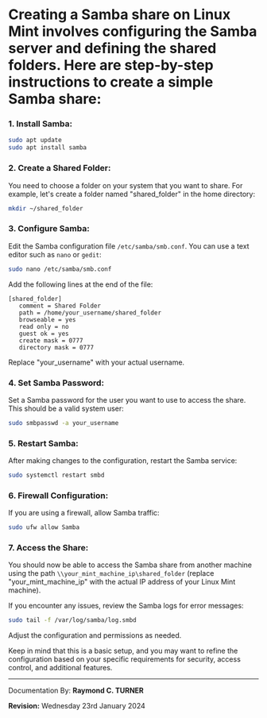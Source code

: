 # Creating a Samba share on Linux Mint involves configuring the Samba server and defining the shared folders. Here are step-by-step instructions to create a simple Samba share:

### 1. Install Samba:

```bash
sudo apt update
sudo apt install samba
```

### 2. Create a Shared Folder:

You need to choose a folder on your system that you want to share. For example, let's create a folder named "shared_folder" in the home directory:

```bash
mkdir ~/shared_folder
```

### 3. Configure Samba:

Edit the Samba configuration file `/etc/samba/smb.conf`. You can use a text editor such as `nano` or `gedit`:

```bash
sudo nano /etc/samba/smb.conf
```

Add the following lines at the end of the file:

```plaintext
[shared_folder]
   comment = Shared Folder
   path = /home/your_username/shared_folder
   browseable = yes
   read only = no
   guest ok = yes
   create mask = 0777
   directory mask = 0777
```

Replace "your_username" with your actual username.

### 4. Set Samba Password:

Set a Samba password for the user you want to use to access the share. This should be a valid system user:

```bash
sudo smbpasswd -a your_username
```

### 5. Restart Samba:

After making changes to the configuration, restart the Samba service:

```bash
sudo systemctl restart smbd
```

### 6. Firewall Configuration:

If you are using a firewall, allow Samba traffic:

```bash
sudo ufw allow Samba
```

### 7. Access the Share:

You should now be able to access the Samba share from another machine using the path `\\your_mint_machine_ip\shared_folder` (replace "your_mint_machine_ip" with the actual IP address of your Linux Mint machine).

If you encounter any issues, review the Samba logs for error messages:

```bash
sudo tail -f /var/log/samba/log.smbd
```

Adjust the configuration and permissions as needed.

Keep in mind that this is a basic setup, and you may want to refine the configuration based on your specific requirements for security, access control, and additional features.



---

Documentation By: **Raymond C. TURNER**

**Revision:** Wednesday 23rd January 2024